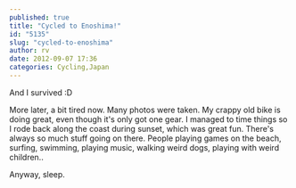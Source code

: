 ```yaml
---
published: true
title: "Cycled to Enoshima!"
id: "5135"
slug: "cycled-to-enoshima"
author: rv
date: 2012-09-07 17:36
categories: Cycling,Japan
---
```

And I survived :D

More later, a bit tired now. Many photos were taken. My crappy old bike is doing great, even though it's only got one gear. I managed to time things so I rode back along the coast during sunset, which was great fun. There's always so much stuff going on there. People playing games on the beach, surfing, swimming, playing music, walking weird dogs, playing with weird children..

Anyway, sleep.